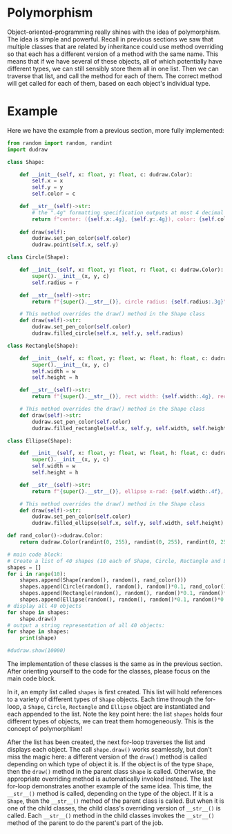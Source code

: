 # Polymorphism

Object-oriented-programming really shines with the idea of polymorphism. The idea is simple and powerful. Recall in previous sections we saw that multiple classes that are related by inheritance could use method overriding so that each has a different version of a method with the same name. This means that if we have several of these objects, all of which potentially have different types, we can still sensibly store them all in one list. Then we can traverse that list, and call the method for each of them. The correct method will get called for each of them, based on each object's individual type.

# Example

Here we have the example from a previous section, more fully implemented:
```python
from random import random, randint 
import dudraw

class Shape:

    def __init__(self, x: float, y: float, c: dudraw.Color):
        self.x = x
        self.y = y
        self.color = c

    def __str__(self)->str:
        # the ".4g" formatting specification outputs at most 4 decimal places
        return f"center: ({self.x:.4g}, {self.y:.4g}), color: {self.color}"
    
    def draw(self):
        dudraw.set_pen_color(self.color)
        dudraw.point(self.x, self.y)

class Circle(Shape):

    def __init__(self, x: float, y: float, r: float, c: dudraw.Color):
        super().__init__(x, y, c)
        self.radius = r

    def __str__(self)->str:
        return f"{super().__str__()}, circle radius: {self.radius:.3g}"

    # This method overrides the draw() method in the Shape class
    def draw(self)->str:
        dudraw.set_pen_color(self.color)
        dudraw.filled_circle(self.x, self.y, self.radius)

class Rectangle(Shape):

    def __init__(self, x: float, y: float, w: float, h: float, c: dudraw.Color):
        super().__init__(x, y, c)
        self.width = w
        self.height = h

    def __str__(self)->str:
        return f"{super().__str__()}, rect width: {self.width:.4g}, rect height: {self.height:.4g}"

    # This method overrides the draw() method in the Shape class
    def draw(self)->str:
        dudraw.set_pen_color(self.color)
        dudraw.filled_rectangle(self.x, self.y, self.width, self.height)

class Ellipse(Shape):

    def __init__(self, x: float, y: float, w: float, h: float, c: dudraw.Color):
        super().__init__(x, y, c)
        self.width = w
        self.height = h

    def __str__(self)->str:
        return f"{super().__str__()}, ellipse x-rad: {self.width:.4f}, y-rad: {self.height:.4f}"

    # This method overrides the draw() method in the Shape class
    def draw(self)->str:
        dudraw.set_pen_color(self.color)
        dudraw.filled_ellipse(self.x, self.y, self.width, self.height)

def rand_color()->dudraw.Color:
    return dudraw.Color(randint(0, 255), randint(0, 255), randint(0, 255))

# main code block:
# Create a list of 40 shapes (10 each of Shape, Circle, Rectangle and Ellipse objects)
shapes = []
for i in range(10):
    shapes.append(Shape(random(), random(), rand_color()))
    shapes.append(Circle(random(), random(), random()*0.1, rand_color()))
    shapes.append(Rectangle(random(), random(), random()*0.1, random()*0.1, rand_color()))
    shapes.append(Ellipse(random(), random(), random()*0.1, random()*0.1, rand_color()))
# display all 40 objects
for shape in shapes:
    shape.draw()
# output a string representation of all 40 objects:
for shape in shapes:
    print(shape)

#dudraw.show(10000)
```
The implementation of these classes is the same as in the previous section. 
After orienting yourself to the code for the classes, please focus on the main code block.

In it, an empty list called `shapes` is first created. 
This list will hold references to a variety of different types of `Shape` objects.
Each time through the for-loop, a `Shape`, `Circle`, `Rectangle` and `Ellipse` object are instantiated and each appended to the list.
Note the key point here: the list `shapes` holds four different types of objects, we can treat them homogeneously. 
This is the concept of polymorphism!

After the list has been created, the next for-loop traverses the list and displays each object. 
The call `shape.draw()` works seamlessly, but don't miss the magic here: a different version of the `draw()` method is called depending on which type of object it is.
If the object is of the type `Shape`, then the `draw()` method in the parent class `Shape` is called. 
Otherwise, the appropriate overriding method is automatically invoked instead.
The last for-loop demonstrates another example of the same idea. 
This time, the `__str__()` method is called, depending on the type of the object.
If it is a `Shape`, then the `__str__()` method of the parent class is called.
But when it is one of the child classes, the child class's overriding version of `__str__()` is called. 
Each `__str__()` method in the child classes invokes the `__str__()` method of the parent to do the parent's part of the job.

